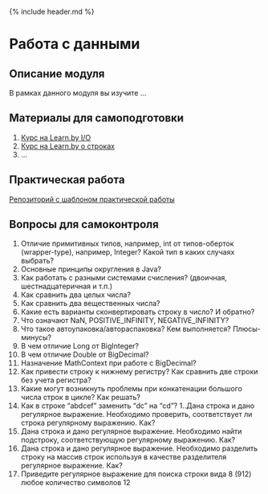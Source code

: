 {% include header.md %}

Работа с данными
====================

Описание модуля
---------------------
В рамках данного модуля вы изучите ...

Материалы для самоподготовки
---------------------
1. [Курс на Learn.by I/O](https://learn.by/courses/course-v1:EPAM+JIO+ext1/about)
1. [Курс на Learn.by о строках](https://learn.by/courses/course-v1:EPAM+JF+ext1/about)
1. ...

Практическая работа
---------------------

[Репозиторий с шаблоном практической работы](https://github.com/JAVA-ONLINE-EDUCATION-COURSE/java-data-handling-template)

Вопросы для самоконтроля
---------------------
1. Отличие примитивных типов, например, int от типов-оберток (wrapper-type), например, Integer? Какой тип в каких 
случаях выбрать?
1. Основные принципы округления в Java?
1. Как работать с разными системами счисления? (двоичная, шестнадцатеричная и т.п.)
1. Как сравнить два целых числа?
1. Как сравнить два вещественных числа?
1. Какие есть варианты сконвертировать строку в число? И обратно?
1. Что означают NaN, POSITIVE_INFINITY, NEGATIVE_INFINITY?
1. Что такое автоупаковка/автораспаковка? Кем выполняется? Плюсы-минусы?
1. В чем отличие Long от BigInteger?
1. В чем отличие Double от BigDecimal?
1. Назначение MathContext при работе с BigDecimal?
1. Как привести строку к нижнему регистру? Как сравнить две строки без учета регистра?
1. Какие могут возникнуть проблемы при конкатенации большого числа строк в цикле? Как решать?
1. Как в строке “abdсef” заменить “dс” на “cd”?
1..Дана строка и дано регулярное выражение. Необходимо проверить, соответствует ли строка регулярному выражению. Как?
1. Дана строка и дано регулярное выражение. Необходимо найти подстроку, соответствующую регулярному выражению. Как?
1. Дана строка и дано регулярное выражение. Необходимо разделить строку на массив строк используя в качестве 
разделителя регулярное выражение. Как?
1. Приведите регулярное выражение для поиска строки вида 8 (912) любое количество символов 12